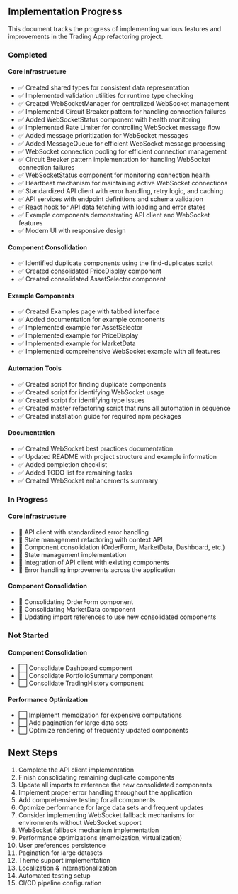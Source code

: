 ## Implementation Progress

This document tracks the progress of implementing various features and improvements in the Trading App refactoring project.

### Completed

#### Core Infrastructure

- ✅ Created shared types for consistent data representation
- ✅ Implemented validation utilities for runtime type checking
- ✅ Created WebSocketManager for centralized WebSocket management
- ✅ Implemented Circuit Breaker pattern for handling connection failures
- ✅ Added WebSocketStatus component with health monitoring
- ✅ Implemented Rate Limiter for controlling WebSocket message flow
- ✅ Added message prioritization for WebSocket messages
- ✅ Added MessageQueue for efficient WebSocket message processing
- ✅ WebSocket connection pooling for efficient connection management
- ✅ Circuit Breaker pattern implementation for handling WebSocket connection failures
- ✅ WebSocketStatus component for monitoring connection health
- ✅ Heartbeat mechanism for maintaining active WebSocket connections
- ✅ Standardized API client with error handling, retry logic, and caching
- ✅ API services with endpoint definitions and schema validation
- ✅ React hook for API data fetching with loading and error states
- ✅ Example components demonstrating API client and WebSocket features
- ✅ Modern UI with responsive design

#### Component Consolidation

- ✅ Identified duplicate components using the find-duplicates script
- ✅ Created consolidated PriceDisplay component
- ✅ Created consolidated AssetSelector component

#### Example Components

- ✅ Created Examples page with tabbed interface
- ✅ Added documentation for example components
- ✅ Implemented example for AssetSelector
- ✅ Implemented example for PriceDisplay
- ✅ Implemented example for MarketData
- ✅ Implemented comprehensive WebSocket example with all features

#### Automation Tools

- ✅ Created script for finding duplicate components
- ✅ Created script for identifying WebSocket usage
- ✅ Created script for identifying type issues
- ✅ Created master refactoring script that runs all automation in sequence
- ✅ Created installation guide for required npm packages

#### Documentation

- ✅ Created WebSocket best practices documentation
- ✅ Updated README with project structure and example information
- ✅ Added completion checklist
- ✅ Added TODO list for remaining tasks
- ✅ Created WebSocket enhancements summary

### In Progress

#### Core Infrastructure

- 🔄 API client with standardized error handling
- 🔄 State management refactoring with context API
- 🔄 Component consolidation (OrderForm, MarketData, Dashboard, etc.)
- 🔄 State management implementation
- 🔄 Integration of API client with existing components
- 🔄 Error handling improvements across the application

#### Component Consolidation

- 🔄 Consolidating OrderForm component
- 🔄 Consolidating MarketData component
- 🔄 Updating import references to use new consolidated components

### Not Started

#### Component Consolidation

- ⬜ Consolidate Dashboard component
- ⬜ Consolidate PortfolioSummary component
- ⬜ Consolidate TradingHistory component

#### Performance Optimization

- ⬜ Implement memoization for expensive computations
- ⬜ Add pagination for large data sets
- ⬜ Optimize rendering of frequently updated components

## Next Steps

1. Complete the API client implementation
2. Finish consolidating remaining duplicate components
3. Update all imports to reference the new consolidated components
4. Implement proper error handling throughout the application
5. Add comprehensive testing for all components
6. Optimize performance for large data sets and frequent updates
7. Consider implementing WebSocket fallback mechanisms for environments without WebSocket support
8. WebSocket fallback mechanism implementation
9. Performance optimizations (memoization, virtualization)
10. User preferences persistence
11. Pagination for large datasets
12. Theme support implementation
13. Localization & internationalization
14. Automated testing setup
15. CI/CD pipeline configuration
